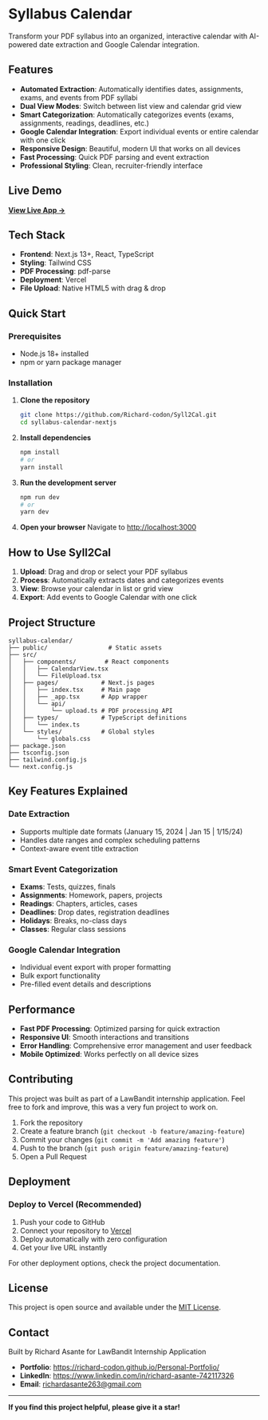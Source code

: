 # Syllabus Calendar

Transform your PDF syllabus into an organized, interactive calendar with AI-powered date extraction and Google Calendar integration.

## Features

- **Automated Extraction**: Automatically identifies dates, assignments, exams, and events from PDF syllabi
- **Dual View Modes**: Switch between list view and calendar grid view
- **Smart Categorization**: Automatically categorizes events (exams, assignments, readings, deadlines, etc.)
- **Google Calendar Integration**: Export individual events or entire calendar with one click
- **Responsive Design**: Beautiful, modern UI that works on all devices
- **Fast Processing**: Quick PDF parsing and event extraction
- **Professional Styling**: Clean, recruiter-friendly interface

## Live Demo

**[View Live App →](https://syll2-cal.vercel.app/)**

## Tech Stack

- **Frontend**: Next.js 13+, React, TypeScript
- **Styling**: Tailwind CSS
- **PDF Processing**: pdf-parse
- **Deployment**: Vercel
- **File Upload**: Native HTML5 with drag & drop

## Quick Start

### Prerequisites

- Node.js 18+ installed
- npm or yarn package manager

### Installation

1. **Clone the repository**

   ```bash
   git clone https://github.com/Richard-codon/Syll2Cal.git
   cd syllabus-calendar-nextjs
   ```

2. **Install dependencies**

   ```bash
   npm install
   # or
   yarn install
   ```

3. **Run the development server**

   ```bash
   npm run dev
   # or
   yarn dev
   ```

4. **Open your browser**
   Navigate to [http://localhost:3000](http://localhost:3000)

## How to Use Syll2Cal

1. **Upload**: Drag and drop or select your PDF syllabus
2. **Process**: Automatically extracts dates and categorizes events
3. **View**: Browse your calendar in list or grid view
4. **Export**: Add events to Google Calendar with one click

## Project Structure

```
syllabus-calendar/
├── public/                 # Static assets
├── src/
│   ├── components/        # React components
│   │   ├── CalendarView.tsx
│   │   └── FileUpload.tsx
│   ├── pages/            # Next.js pages
│   │   ├── index.tsx     # Main page
│   │   ├── _app.tsx      # App wrapper
│   │   └── api/
│   │       └── upload.ts # PDF processing API
│   ├── types/            # TypeScript definitions
│   │   └── index.ts
│   └── styles/           # Global styles
│       └── globals.css
├── package.json
├── tsconfig.json
├── tailwind.config.js
└── next.config.js
```

## Key Features Explained

### Date Extraction

- Supports multiple date formats (January 15, 2024 | Jan 15 | 1/15/24)
- Handles date ranges and complex scheduling patterns
- Context-aware event title extraction

### Smart Event Categorization

- **Exams**: Tests, quizzes, finals
- **Assignments**: Homework, papers, projects
- **Readings**: Chapters, articles, cases
- **Deadlines**: Drop dates, registration deadlines
- **Holidays**: Breaks, no-class days
- **Classes**: Regular class sessions

### Google Calendar Integration

- Individual event export with proper formatting
- Bulk export functionality
- Pre-filled event details and descriptions

## Performance

- **Fast PDF Processing**: Optimized parsing for quick extraction
- **Responsive UI**: Smooth interactions and transitions
- **Error Handling**: Comprehensive error management and user feedback
- **Mobile Optimized**: Works perfectly on all device sizes

## Contributing

This project was built as part of a LawBandit internship application. Feel free to fork and improve, this was a very fun project to work on.

1. Fork the repository
2. Create a feature branch (`git checkout -b feature/amazing-feature`)
3. Commit your changes (`git commit -m 'Add amazing feature'`)
4. Push to the branch (`git push origin feature/amazing-feature`)
5. Open a Pull Request

## Deployment

### Deploy to Vercel (Recommended)

1. Push your code to GitHub
2. Connect your repository to [Vercel](https://vercel.com)
3. Deploy automatically with zero configuration
4. Get your live URL instantly

For other deployment options, check the project documentation.

## License

This project is open source and available under the [MIT License](LICENSE).

## Contact

Built by Richard Asante for LawBandit Internship Application

- **Portfolio**: https://richard-codon.github.io/Personal-Portfolio/
- **LinkedIn**: https://www.linkedin.com/in/richard-asante-742117326
- **Email**: richardasante263@gmail.com

---

**If you find this project helpful, please give it a star!**
